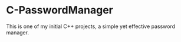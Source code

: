 # C-PasswordManager
This is one of my initial C++ projects, a simple yet effective password manager.
